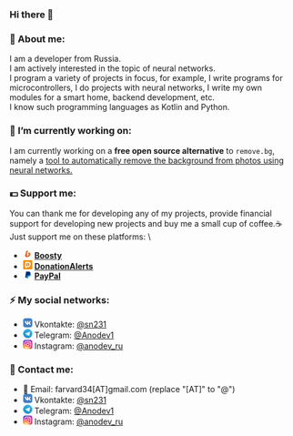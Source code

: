 ### Hi there 👋
### :bust_in_silhouette: About me:
I am a developer from Russia. \
I am actively interested in the topic of neural networks. \
I program a variety of projects in focus, for example, I write programs for microcontrollers, I do projects with neural networks, I write my own modules for a smart home, backend development, etc. \
I know such programming languages as Kotlin and Python.
### 🔭 I’m currently working on:
I am currently working on a **free open source alternative** to `remove.bg`, namely a [tool to automatically remove the background from photos using neural networks.](https://github.com/OPHoperHPO/image-background-remove-tool)
### 💵 Support me:  
  You can thank me for developing any of my projects, provide financial support for developing new projects and buy me a small cup of coffee.☕ \
  Just support me on these platforms:    \
  * ![](https://github.com/OPHoperHPO/OPHoperHPO/raw/master/assets/imgs/boosty_logo.jpeg) [**Boosty**](https://boosty.to/anodev)
  * ![](https://github.com/OPHoperHPO/OPHoperHPO/raw/master/assets/imgs/donationalerts_logo.png) [**DonationAlerts**](https://www.donationalerts.com/r/anodev_development)
  * ![](https://github.com/OPHoperHPO/OPHoperHPO/raw/master/assets/imgs/paypal_logo.jpg) [**PayPal**](https://paypal.me/anodev)

### ⚡ My social networks: 
* ![](https://github.com/OPHoperHPO/OPHoperHPO/raw/master/assets/imgs/vk_logo.png) Vkontakte: [@sn231](https://vk.com/sn231)
* ![](https://github.com/OPHoperHPO/OPHoperHPO/raw/master/assets/imgs/telegram_logo.png) Telegram: [@Anodev1](https://t.me/anodev1)
* ![](https://github.com/OPHoperHPO/OPHoperHPO/raw/master/assets/imgs/instagram_logo.png) Instagram: [@anodev_ru](https://www.instagram.com/anodev_ru/)
### :e-mail: Contact me:
* :e-mail: Email: farvard34[AT]gmail.com (replace "[AT]" to "@")
* ![](https://github.com/OPHoperHPO/OPHoperHPO/raw/master/assets/imgs/vk_logo.png) Vkontakte: [@sn231](https://vk.com/sn231)
* ![](https://github.com/OPHoperHPO/OPHoperHPO/raw/master/assets/imgs/telegram_logo.png) Telegram: [@Anodev1](https://t.me/anodev1)
* ![](https://github.com/OPHoperHPO/OPHoperHPO/raw/master/assets/imgs/instagram_logo.png) Instagram: [@anodev_ru](https://www.instagram.com/anodev_ru/)

